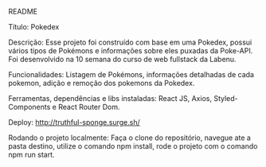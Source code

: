 README

Título: Pokedex

Descrição:  Esse projeto foi construído com base em uma Pokedex, possui vários tipos de Pokémons e informações sobre eles puxadas da Poke-API. Foi desenvolvido na 10 semana do curso de web fullstack da Labenu.

Funcionalidades: Listagem de Pokémons, informações detalhadas de cada pokemon, adição e remoção dos pokemons da Pokedex. 

Ferramentas, dependências e libs instaladas: React JS, Axios, Styled-Components e React Router Dom.

Deploy: http://truthful-sponge.surge.sh/ 

Rodando o projeto localmente: Faça o clone do repositório, navegue ate a pasta destino, utilize o comando npm install, rode o projeto com o comando npm run start.

 
